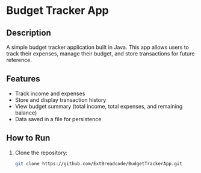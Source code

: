 # Budget Tracker App

## Description
A simple budget tracker application built in Java. This app allows users to track their expenses, manage their budget, and store transactions for future reference.

## Features
- Track income and expenses
- Store and display transaction history
- View budget summary (total income, total expenses, and remaining balance)
- Data saved in a file for persistence

## How to Run
1. Clone the repository:  
   ```bash
   git clone https://github.com/ExtBreadcode/BudgetTrackerApp.git
